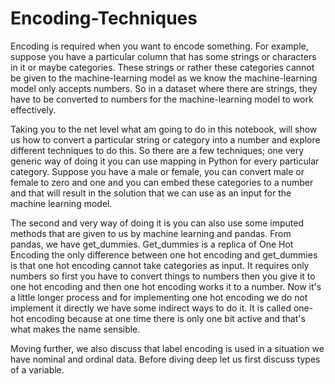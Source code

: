 # Encoding-Techniques
Encoding is required when you want to encode something. For example, suppose you have a particular column that has some strings or characters in it or maybe categories. These strings or rather these categories cannot be given to the machine-learning model  as we know the machine-learning model only accepts numbers. So in a dataset where there are strings, they have to be converted to numbers for the machine-learning model to work effectively. 

Taking you to the net level what am going to do in this notebook, will show us how to convert a particular string or category into a number and explore different techniques to do this. So there are a few techniques; one very generic way of doing it you can use mapping in Python for every particular category. Suppose you have a male or female, you can convert male or female to zero and one and you can embed these categories to a number and that will result in the solution that we can use as an input for the machine learning model.

The second and very way of doing it is you can also use some imputed methods that are given to us by machine learning and pandas. From pandas, we have get_dummies. Get_dummies is a replica of One Hot  Encoding the only difference between one hot encoding and get_dummies is that one hot encoding cannot take categories as input. It requires only numbers so first you have to convert things to numbers then you give it to one hot encoding and then one hot encoding works it to a number. Now it's a little longer process and for implementing one hot encoding we do not implement it directly we have some indirect ways to do it. It is called one-hot encoding because at one time there is only one bit active and that's what makes the name sensible.

Moving further, we also discuss that label encoding is used in a situation we have nominal and ordinal data. Before diving deep let us first discuss types of a variable.
